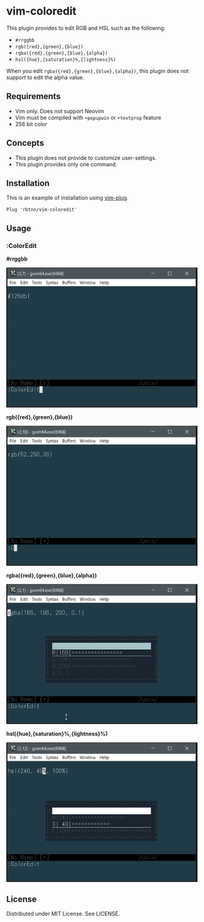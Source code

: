 
# vim-coloredit

This plugin provides to edit RGB and HSL such as the following:

* `#rrggbb`
* `rgb({red},{green},{blue})` 
* `rgba({red},{green},{blue},{alpha})`
* `hsl({hue},{saturation}%,{lightness}%)`

When you edit `rgba({red},{green},{blue},{alpha})`, this plugin does not support to edit the alpha value.  

## Requirements

* Vim only. Does not support Neovim
* Vim must be compiled with `+popupwin` or `+textprop` feature
* 256 bit color

## Concepts

* This plugin does not provide to customize user-settings.
* This plugin provides only one command.

## Installation

This is an example of installation using [vim-plug](https://github.com/junegunn/vim-plug).

```
Plug 'rbtnn/vim-coloredit'
```

## Usage

### :ColorEdit

__#rrggbb__

![](https://raw.githubusercontent.com/rbtnn/vim-coloredit/master/hash_rgb.gif)

__rgb({red},{green},{blue})__

![](https://raw.githubusercontent.com/rbtnn/vim-coloredit/master/paren_rgb.gif)

__rgba({red},{green},{blue},{alpha})__

![](https://raw.githubusercontent.com/rbtnn/vim-coloredit/master/paren_rgba.gif)

__hsl({hue},{saturation}%,{lightness}%)__

![](https://raw.githubusercontent.com/rbtnn/vim-coloredit/master/paren_hsl.gif)


## License

Distributed under MIT License. See LICENSE.

